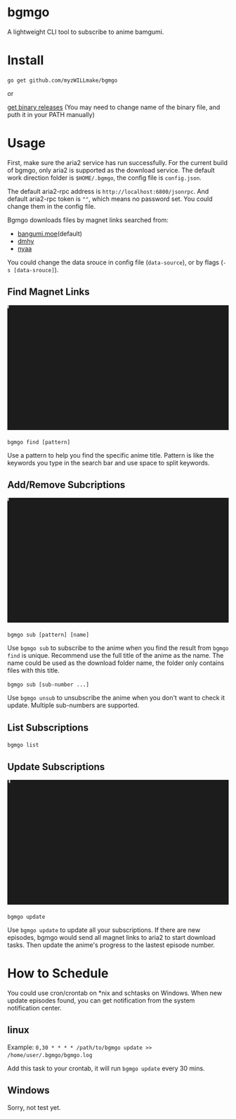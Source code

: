 # bgmgo

A lightweight CLI tool to subscribe to anime bamgumi.

# Install

`go get github.com/myzWILLmake/bgmgo`

or

[get binary releases](https://github.com/myzWILLmake/bgmgo/releases) (You may need to change name of the binary file, and puth it in your PATH manually)

# Usage

First, make sure the aria2 service has run successfully. For the current build of bgmgo, only aria2 is supported as the download service. The default work direction folder is `$HOME/.bgmgo`, the config file is `config.json`.

The default aria2-rpc address is `http://localhost:6800/jsonrpc`. And default aria2-rpc token is `""`, which means no password set. You could change them in the config file.

Bgmgo downloads files by magnet links searched from:

- [bangumi.moe](https://bangumi.moe/)(default)
- [dmhy](https://share.dmhy.org/)
- [nyaa](https://nyaa.si)

You could change the data srouce in config file (`data-source`), or by flags (`-s [data-srouce]`). 

## Find Magnet Links

![find command example](./docs/examples/bgmgo_find.svg)

`bgmgo find [pattern]`

Use a pattern to help you find the specific anime title. Pattern is like the keywords you type in the search bar and use space to split keywords.


## Add/Remove Subcriptions

![sub command example](./docs/examples/bgmgo_sub_list.svg)

`bgmgo sub [pattern] [name]`

Use `bgmgo sub` to subscribe to the anime when you find the result from `bgmgo find` is unique. Recommend use the full title of the anime as the name. The name could be used as the download folder name, the folder only contains files with this title.

`bgmgo sub [sub-number ...]`

Use `bgmgo unsub` to unsubscribe the anime when you don't want to check it update. Multiple sub-numbers are supported.

## List Subscriptions

`bgmgo list`

## Update Subscriptions

![update command example](./docs/examples/bgmgo_update.svg)

`bgmgo update`

Use `bgmgo update` to update all your subscriptions. If there are new episodes, bgmgo would send all magnet links to aria2 to start download tasks. Then update the anime's progress to the lastest episode number.

# How to Schedule

You could use cron/crontab on *nix and schtasks on Windows. When new update episodes found, you can get notification from the system notification center.

## linux

Example: `0,30 * * * * /path/to/bgmgo update >> /home/user/.bgmgo/bgmgo.log`

Add this task to your crontab, it will run `bgmgo update` every 30 mins.

## Windows

Sorry, not test yet.
